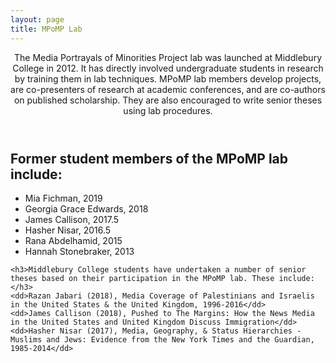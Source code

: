 ```yaml
---
layout: page
title: MPoMP Lab
---
```


<!-- Post -->
<section class="post">
    <header class="major">
        <!-- <span class="date"></span> -->
        <p>The Media Portrayals of Minorities Project lab was launched at Middlebury College in 2012. It has directly involved undergraduate students in research by training them in lab techniques. MPoMP lab members develop projects, are co-presenters of research at academic conferences, and are co-authors on published scholarship. They are also encouraged to write senior theses using lab procedures.</p>
    </header>
    <h2>Former student members of the MPoMP lab include: </h2>
    <ul>
      <li>Mia Fichman, 2019</li>
      <li>Georgia Grace Edwards, 2018</li>
      <li>James Callison, 2017.5</li>
      <li>Hasher Nisar, 2016.5</li>
      <li>Rana Abdelhamid, 2015</li>
      <li>Hannah Stonebraker, 2013</li>
    </ul>

    <h3>Middlebury College students have undertaken a number of senior theses based on their participation in the MPoMP lab. These include:</h3>
    <dd>Razan Jabari (2018), Media Coverage of Palestinians and Israelis in the United States & the United Kingdom, 1996-2016</dd>
    <dd>James Callison (2018), Pushed to The Margins: How the News Media in the United States and United Kingdom Discuss Immigration</dd>
    <dd>Hasher Nisar (2017), Media, Geography, & Status Hierarchies - Muslims and Jews: Evidence from the New York Times and the Guardian, 1985-2014</dd>

</section>
